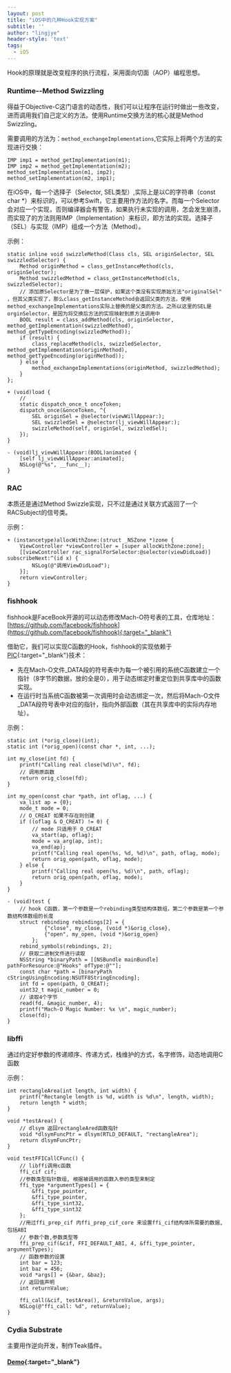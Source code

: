 ```yaml
---
layout: post
title: "iOS中的几种Hook实现方案"
subtitle: ''
author: "lingjye"
header-style: 'text'
tags:
  - iOS
---
```


Hook的原理就是改变程序的执行流程，采用面向切面（AOP）编程思想。

### Runtime--Method Swizzling

得益于Objective-C这门语言的动态性，我们可以让程序在运行时做出一些改变，进而调用我们自己定义的方法。使用Runtime交换方法的核心就是Method Swizzling。

需要调用的方法为：`method_exchangeImplementations`,它实际上将两个方法的实现进行交换：

```
IMP imp1 = method_getImplementation(m1);
IMP imp2 = method_getImplementation(m2);
method_setImplementation(m1, imp2);
method_setImplementation(m2, imp1);
```

在iOS中，每一个选择子（Selector, SEL类型）,实际上是以C的字符串（const char *）来标识的，可以参考Swift，它主要用作方法的名字。而每一个Selector会对应一个实现，否则编译器会有警告，如果执行未实现的调用，怎会发生崩溃，而实现了的方法则用IMP（Implementation）来标识，即方法的实现。选择子（SEL）与实现（IMP）组成一个方法（Method）。

示例：

```
static inline void swizzleMethod(Class cls, SEL originSelector, SEL swizzledSelector) {
    Method originMethod = class_getInstanceMethod(cls, originSelector);
    Method swizzledMethod = class_getInstanceMethod(cls, swizzledSelector);
    // 添加原Selector是为了做一层保护，如果这个类没有实现原始方法"originalSel" ，但其父类实现了，那么class_getInstanceMethod会返回父类的方法，使用 method_exchangeImplementations实际上替换的是父类的方法。之所以这里的SEL是orginSelector，是因为将交换后方法的实现映射到原方法调用中
    BOOL result = class_addMethod(cls, originSelector, method_getImplementation(swizzledMethod), method_getTypeEncoding(swizzledMethod));
    if (result) {
        class_replaceMethod(cls, swizzledSelector, method_getImplementation(originMethod), method_getTypeEncoding(originMethod));
    } else {
        method_exchangeImplementations(originMethod, swizzledMethod);
    }
};

+ (void)load {
    //
    static dispatch_once_t onceToken;
    dispatch_once(&onceToken, ^{
        SEL originSel = @selector(viewWillAppear:);
        SEL swizzledSel = @selector(lj_viewWillAppear:);
        swizzleMethod(self, originSel, swizzledSel);
    });
}

- (void)lj_viewWillAppear:(BOOL)animated {
    [self lj_viewWillAppear:animated];
    NSLog(@"%s", __func__);
}

```

### RAC 

本质还是通过Method Swizzle实现，只不过是通过关联方式返回了一个RACSubject的信号类。

示例：

```
+ (instancetype)allocWithZone:(struct _NSZone *)zone {
    ViewController *viewController = [super allocWithZone:zone];
    [[viewController rac_signalForSelector:@selector(viewDidLoad)] subscribeNext:^(id x) {
        NSLog(@"调用ViewDidLoad");
    }];
    return viewController;
}

```

### fishhook

fishhook是FaceBook开源的可以动态修改Mach-O符号表的工具，仓库地址：[https://github.com/facebook/fishhook](https://github.com/facebook/fishhook){:target="_blank"}

借助它，我们可以实现C函数的Hook，fishhook的实现依赖于[PIC](https://en.wikipedia.org/wiki/Position-independent_code){:target="_blank"}技术：

* 先在Mach-O文件_DATA段的符号表中为每一个被引用的系统C函数建立一个指针（8字节的数据，放的全是0），用于动态绑定时重定位到共享库中的函数实现。
* 在运行时当系统C函数被第一次调用时会动态绑定一次，然后将Mach-O文件_DATA段符号表中对应的指针，指向外部函数（其在共享库中的实际内存地址）。

示例：

```
static int (*orig_close)(int);
static int (*orig_open)(const char *, int, ...);

int my_close(int fd) {
    printf("Calling real close(%d)\n", fd);
    // 调用原函数
    return orig_close(fd);
}

int my_open(const char *path, int oflag, ...) {
    va_list ap = {0};
    mode_t mode = 0;
    // O_CREAT 如果不存在则创建
    if ((oflag & O_CREAT) != 0) {
        // mode 只适用于 O_CREAT
        va_start(ap, oflag);
        mode = va_arg(ap, int);
        va_end(ap);
        printf("Calling real open(%s, %d, %d)\n", path, oflag, mode);
        return orig_open(path, oflag, mode);
    } else {
        printf("Calling real open(%s, %d)\n", path, oflag);
        return orig_open(path, oflag, mode);
    }
}

- (void)test {
	// hook C函数，第一个参数是一个rebinding类型结构体数组，第二个参数是第一个参数结构体数组的长度
    struct rebinding rebindings[2] = {
            {"close", my_close, (void *)&orig_close},
            {"open", my_open, (void *)&orig_open}
        };
    rebind_symbols(rebindings, 2);
    // 获取二进制文件进行读取
    NSString *binaryPath = [[NSBundle mainBundle] pathForResource:@"Hooks" ofType:@""];
    const char *path = [binaryPath cStringUsingEncoding:NSUTF8StringEncoding];
    int fd = open(path, O_CREAT);
    uint32_t magic_number = 0;
    // 读取4个字节
    read(fd, &magic_number, 4);
    printf("Mach-O Magic Number: %x \n", magic_number);
    close(fd);
}

```

### libffi

通过约定好参数的传递顺序、传递方式，栈维护的方式，名字修饰，动态地调用C函数

示例：

```
int rectangleArea(int length, int width) {
    printf("Rectangle length is %d, width is %d\n", length, width);
    return length * width;
}

void *testArea() {
    // dlsym 返回rectangleAred函数指针
    void *dlsymFuncPtr = dlsym(RTLD_DEFAULT, "rectangleArea");
    return dlsymFuncPtr;
}

void testFFICallCFunc() {
    // libffi调用c函数
    ffi_cif cif;
    //参数类型指针数组, 根据被调用的函数入参的类型来制定
    ffi_type *argumentTypes[] = {
        &ffi_type_pointer,
        &ffi_type_pointer,
        &ffi_type_sint32,
        &ffi_type_sint32
    };
    //用过ffi_prep_cif 内ffi_prep_cif_core 来设置ffi_cif结构体所需要的数据, 包括ABI
    // 参数个数,参数类型等
    ffi_prep_cif(&cif, FFI_DEFAULT_ABI, 4, &ffi_type_pointer, argumentTypes);
    // 函数参数的设置
    int bar = 123;
    int baz = 456;
    void *args[] = {&bar, &baz};
    // 返回值声明
    int returnValue;
    
    ffi_call(&cif, testArea(), &returnValue, args);
    NSLog(@"ffi_call: %d", returnValue);
}

```

### Cydia Substrate

主要用作逆向开发，制作Teak插件。

#### [Demo](https://github.com/lingjye/iOS-Learning/tree/master/Hooks){:target="_blank"}
